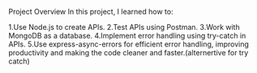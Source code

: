 Project Overview
In this project, I learned how to:

1.Use Node.js to create APIs.
2.Test APIs using Postman.
3.Work with MongoDB as a database.
4.Implement error handling using try-catch in APIs.
5.Use express-async-errors for efficient error handling, improving productivity and making the code cleaner and faster.(alternertive for try catch)
